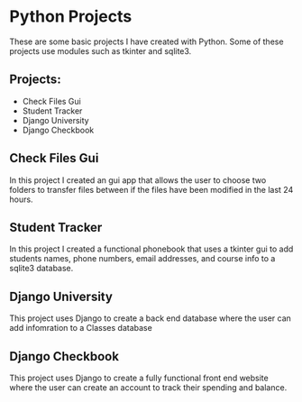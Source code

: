 <h1>Python Projects</h1>

These are some basic projects I have created with Python.  Some of these projects use modules such as tkinter and sqlite3.

<h2>Projects:</h2>
<ul>
  <li>Check Files Gui</li>
  <li>Student Tracker</li>
  <li>Django University</li>
  <li>Django Checkbook</li>
</ul>

<h2>Check Files Gui</h2>
In this project I created an gui app that allows the user to choose two folders to transfer files between if the files have been modified in the last 24 hours.  

<h2>Student Tracker</h2>
In this project I created a functional phonebook that uses a tkinter gui to add students names, phone numbers, email addresses, and course info to a sqlite3 database.

<h2>Django University</h2> 
This project uses Django to create a back end database where the user can add infomration to a Classes database

<h2>Django Checkbook</h2>
This project uses Django to create a fully functional front end website where the user can create an account to track their spending and balance.


 

